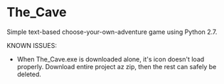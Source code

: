 # The_Cave
Simple text-based choose-your-own-adventure game using Python 2.7.

KNOWN ISSUES:
- When The_Cave.exe is downloaded alone, it's icon doesn't load properly.
  Download entire project az zip, then the rest can safely be deleted.
